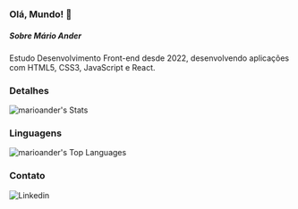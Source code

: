 ### Olá, Mundo! 👋

##### Sobre Mário Ander
Estudo Desenvolvimento Front-end desde 2022, desenvolvendo aplicações com HTML5, CSS3, JavaScript e React.

### Detalhes
![marioander's Stats](https://github-readme-stats.vercel.app/api?username=marioander&theme=vue-dark&show_icons=true&hide_border=true&count_private=true)

### Linguagens
![marioander's Top Languages](https://github-readme-stats.vercel.app/api/top-langs/?username=marioander&theme=vue-dark&show_icons=true&hide_border=true&layout=compact)

### Contato
![Linkedin](https://img.shields.io/badge/LinkedIn-0077B5?style=for-the-badge&logo=linkedin&logoColor=white)
